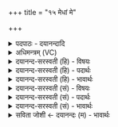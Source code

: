 +++
title = "१५ मेधां मे"

+++
<details><summary>पदपाठः - दयानन्दादि</summary>

मे॒धाम्। मे॒। वरु॑णः। द॒दा॒तु॒। मे॒धाम्। अ॒ग्निः। प्र॒जाप॑ति॒रिति॑ प्र॒जाऽप॑तिः। मे॒धाम्। इन्द्रः॑। च॒। वा॒युः। च॒। मे॒धाम्। धा॒ता। द॒दा॒तु॒। मे॒। स्वाहा॑। १५।
</details>

<details><summary>अधिमन्त्रम् (VC)</summary>

- परमेश्वरविद्वांसौ देवते
- मेधाकाम ऋषिः
- निचृद्बृहती
- मध्यमः
</details>

<details><summary>दयानन्द-सरस्वती (हि) - विषयः</summary>

फिर उसी विषय को अगले मन्त्र में कहा है ॥
</details>

<details><summary>दयानन्द-सरस्वती (हि) - पदार्थः</summary>

पदार्थान्वयभाषाः -  हे मनुष्यो ! जैसे (वरुणः) अति श्रेष्ठ परमेश्वर वा विद्वान् (स्वाहा) धर्मयुक्त क्रिया से (मे) मेरे लिये (मेधाम्) शुद्ध बुद्धि वा धन को (ददातु) देवे, (अग्निः) विद्या से प्रकाशित (प्रजापतिः) प्रजा का रक्षक (मेधाम्) बुद्धि को देवे, (इन्द्रः) परम ऐश्वर्य्यवान् (मेधाम्) बुद्धि को देवे (च) और (वायुः) बलदाता बलवान् (मेधाम्) बुद्धि को देवे (च) और (धाता) सब संसार वा राज्य का धारण करनेहारा ईश्वर वा विद्वान् (मे) मेरे लिये बुद्धि धन को (ददातु) देवे, वैसे तुम लोगों को भी देवे ॥१५ ॥
</details>

<details><summary>दयानन्द-सरस्वती (हि) - भावार्थः</summary>

भावार्थभाषाः -  मनुष्य जैसे अपने लिये गुण, कर्म, स्वभाव और सुख को चाहे वैसे औरों के लिये भी चाहें, जैसे अपनी उन्नति की चाहना करें, वैसे परमेश्वर और विद्वानों के निकट से अन्यों की उन्नति की प्रार्थना करें। केवल प्रार्थना ही न करें, किन्तु सत्य आचरण भी करें। जब-जब विद्वानों के निकट जावें तब-तब सबके कल्याण के लिये प्रश्न और उत्तर किया करें ॥१५ ॥
</details>

<details><summary>दयानन्द-सरस्वती (सं) - विषयः</summary>

पुनस्तमेव विषयमाह ॥
</details>

<details><summary>दयानन्द-सरस्वती (सं) - पदार्थः</summary>

पदार्थान्वयभाषाः -  हे मनुष्याः ! यथा वरुणः परमेश्वरो विद्वान् वा स्वाहा मे मेधां ददातु, अग्निः प्रजापतिर्मेधां ददातु, इन्द्रो मेधां ददातु, वायुश्च मेधां ददातु, धाता च मे मेधां ददातु तथा युष्मभ्यमपि ददातु ॥१५ ॥
</details>

<details><summary>दयानन्द-सरस्वती (सं) - भावार्थः</summary>

भावार्थभाषाः -  मनुष्या यथाऽऽत्मार्थं गुणकर्मस्वभावं सुखञ्चेच्छेयुस्तादृशमेवाऽन्यार्थम्। यथा स्वस्योन्नतये प्रार्थयेयुस्तथा परमेश्वरस्य विदुषाञ्च सकाशादन्येषामपि प्रार्थयेयुर्न केवलं प्रार्थनामेव कुर्य्युः, किं तर्हि सत्याचरणमपि। यदा यदा विदुषां समीपं गच्छेयुस्तदा तदा सर्वेषां कल्याणाय प्रश्नोत्तराणि कुर्य्युः ॥१५ ॥
</details>

<details><summary>सविता जोशी ← दयानन्दः (म) - भावार्थः</summary>

भावार्थभाषाः -  माणसे आपल्यासाठी जसे गुण, कर्म, स्वभाव व सुख यांची इच्छा बाळगतात तशीच इतरांसाठीrही बाळगावी. आपल्या उन्नतीची जशी इच्छा बाळगतात तशीच प्रार्थना परमेश्वर व विद्वान यांच्या सान्निध्याने इतरांसाठीही करावी. केवळ प्रार्थनाच करू नये, तर सत्याचे आचरणही करावे. जेव्हा विद्वानांची संगती लाभेल तेव्हा सर्वांच्या कल्याणासाठी प्रश्नोत्तरे करावीत.
</details>